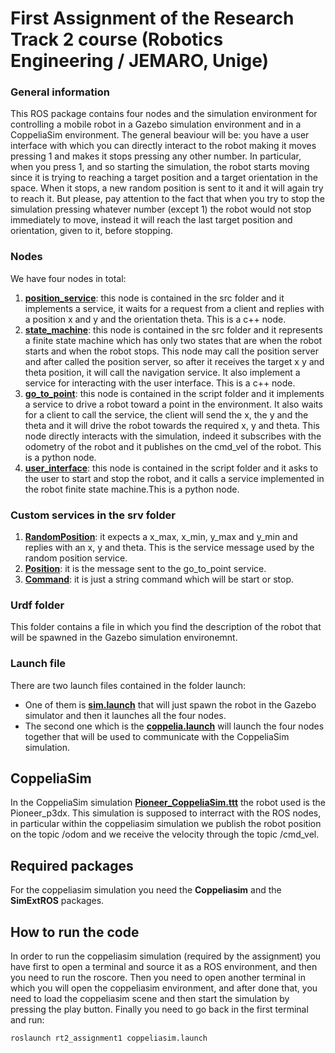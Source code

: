 # First Assignment of the Research Track 2 course (Robotics Engineering / JEMARO, Unige)

### General information
This ROS package contains four nodes and the simulation environment for controlling a mobile robot in a Gazebo simulation environment and in a CoppeliaSim environment.
The general beaviour will be: you have a user interface with which you can directly interact to the robot making it moves pressing 1 and makes it stops pressing any other number.
In particular, when you press 1, and so starting the simulation, the robot starts moving since it is trying to reaching a target position and a target orientation in the space.
When it stops, a new random position is sent to it and it will again try to reach it. 
But please, pay attention to the fact that when you try to stop the simulation pressing whatever number (except 1) the robot would not stop immediately to move, instead it will reach the last target position and orientation, given to it, before stopping.

### Nodes
We have four nodes in total:
1. [**position_service**](https://github.com/serenapaneri/rt2_assignment1/blob/main/src/position_service.cpp): this node is contained in the src folder and it implements a service, it waits for a request from a client and replies with a position x and y and the orientation theta. This is a c++ node.
2. [**state_machine**](https://github.com/serenapaneri/rt2_assignment1/blob/main/src/state_machine.cpp): this node is contained in the src folder and it represents a finite state machine which has only two states that are when the robot starts and when the robot stops. This node may call the position server and after called the position server, so after it receives the target x y and theta position, it will call the navigation service. It also implement a service for interacting with the user interface. This is a c++ node.
3. [**go_to_point**](https://github.com/serenapaneri/rt2_assignment1/blob/main/scripts/go_to_point.py): this node is contained in the script folder and it implements a service to drive a robot toward a point in the environment. It also waits for a client to call the service, the client will send the x, the y and the theta and it will drive the robot towards the required x, y and theta. This node directly interacts with the simulation, indeed it subscribes with the odometry of the robot and it publishes on the cmd_vel of the robot. This is a python node.
4. [**user_interface**](https://github.com/serenapaneri/rt2_assignment1/blob/main/scripts/user_interface.py): this node is contained in the script folder and it asks to the user to start and stop the robot, and it calls a service implemented in the robot finite state machine.This is a python node.

### Custom services in the srv folder
1. [**RandomPosition**](https://github.com/serenapaneri/rt2_assignment1/blob/main/srv/RandomPosition.srv): it expects a x_max, x_min, y_max and y_min and replies with an x, y and theta. This is the service message used by the random position service. 
2. [**Position**](https://github.com/serenapaneri/rt2_assignment1/blob/main/srv/Position.srv): it is the message sent to the go_to_point service. 
3. [**Command**](https://github.com/serenapaneri/rt2_assignment1/blob/main/srv/Command.srv): it is just a string command which will be start or stop. 

### Urdf folder
This folder contains a file in which you find the description of the robot that will be spawned in the Gazebo simulation environemnt.

### Launch file
There are two launch files contained in the folder launch: 
- One of them is [**sim.launch**](https://github.com/serenapaneri/rt2_assignment1/blob/main/launch/sim.launch) that will just spawn the robot in the Gazebo simulator and then it launches all the four nodes. 
- The second one which is the [**coppelia.launch**](https://github.com/serenapaneri/rt2_assignment1/blob/main/launch/coppelia.launch) will launch the four nodes together that will be used to communicate with the CoppeliaSim simulation.

## CoppeliaSim
In the CoppeliaSim simulation [**Pioneer_CoppeliaSim.ttt**](https://github.com/serenapaneri/rt2_assignment1/blob/main/Pioneer_CoppeliaSim.ttt) the robot used is the Pioneer_p3dx. This simulation is supposed to interract with the ROS nodes, in particular within the coppeliasim simulation we publish the robot position on the topic /odom and we receive the velocity through the topic /cmd_vel.

## Required packages
For the coppeliasim simulation you need the **Coppeliasim** and the **SimExtROS** packages.

## How to run the code
In order to run the coppeliasim simulation (required by the assignment) you have first to open a terminal and source it as a ROS environment, and then you need to run the roscore.
Then you need to open another terminal in which you will open the coppeliasim environment, and after done that, you need to load the coppeliasim scene and then start the simulation by pressing the play button.
Finally you need to go back in the first terminal and run:
```
roslaunch rt2_assignment1 coppeliasim.launch
```
